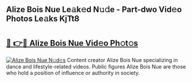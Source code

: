 ## Alize Bois Nue Le𝚊k𝚎d N𝚞𝚍e - Part-dwo Vid𝚎o Photos Le𝚊ks KjTt8

# <h2><a href="http://fb3xir.evod.top/?m=Alize+Bois+Nue">🔗 👉🔴 Alize Bois Nue Vid𝚎o Ph𝚘t𝚘s</a></h2>

[![Alize Bois Nue N𝚞d𝚎s](https://i.imgur.com/8V9OHl7.gif)](http://fb3xir.evod.top/?m=Alize+Bois+Nue)
Content creator Alize Bois Nue specializing in dance and lifestyle-related videos. Public figures Alize Bois Nue are those who hold a position of influence or authority in society. 
